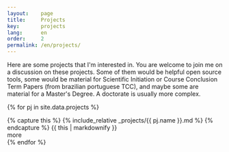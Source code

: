 ```yaml
---
layout:    page
title:     Projects
key:       projects
lang:      en
order:     2
permalink: /en/projects/
---
```

Here are some projects that I'm interested in.
You are welcome to join me on a discussion on these projects.
Some of them would be helpful open source tools,
some would be material for Scientific Initiation or Course Conclusion Term
Papers (from brazilian portuguese TCC),
and maybe some are material for a Master's Degree.
A doctorate is usually more complex.

{% for pj in site.data.projects %}
<div class="card">
<div id="{{ pj.name }}" class="content hideContent">
{% capture this %} {% include_relative _projects/{{ pj.name }}.md %} {% endcapture %}
{{ this | markdownify }}
</div>
<div class="show-more">
  <a>more</a>
</div>
</div>
{% endfor %}

